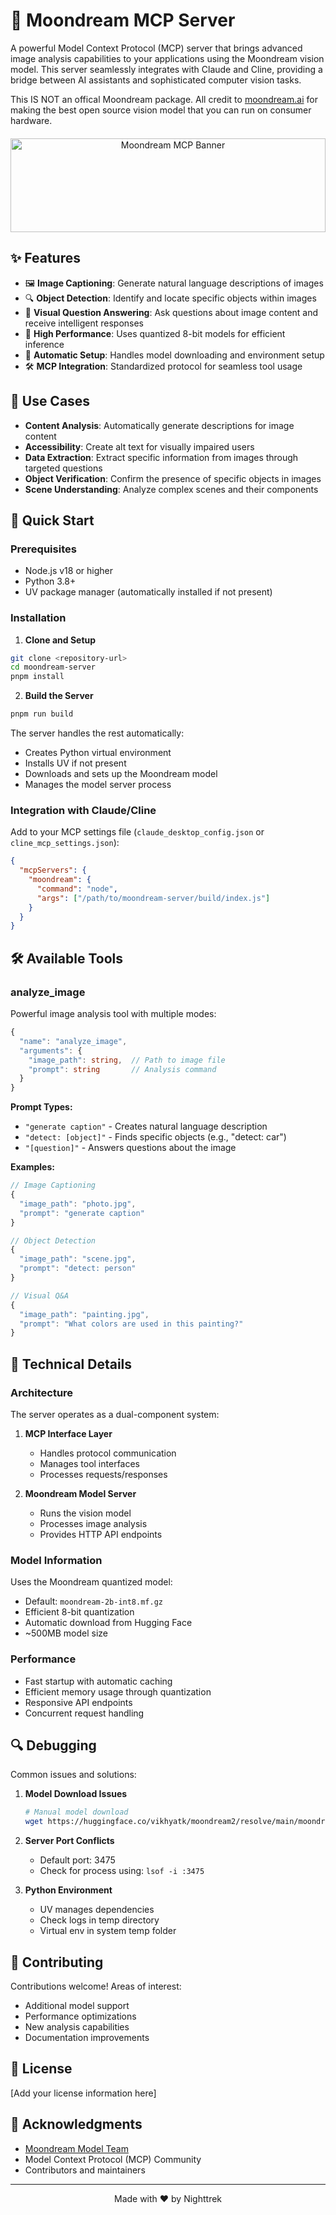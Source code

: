 # 🌙 Moondream MCP Server

A powerful Model Context Protocol (MCP) server that brings advanced image analysis capabilities to your applications using the Moondream vision model. This server seamlessly integrates with Claude and Cline, providing a bridge between AI assistants and sophisticated computer vision tasks.

This IS NOT an offical Moondream package. All credit to [moondream.ai](https://github.com/vikhyat/moondream) for making the best open source vision model that you can run on consumer hardware.

<div align="center" style="height: 150px; overflow: hidden; display: flex; align-items: center; margin: 20px 0;">
  <img src="https://github.com/user-attachments/assets/e999ada0-9dfa-4f3d-a489-e4ce58434ecb" alt="Moondream MCP Banner" style="width: 100%; object-fit: cover;">
</div>


## ✨ Features

- 🖼️ **Image Captioning**: Generate natural language descriptions of images
- 🔍 **Object Detection**: Identify and locate specific objects within images
- 💭 **Visual Question Answering**: Ask questions about image content and receive intelligent responses
- 🚀 **High Performance**: Uses quantized 8-bit models for efficient inference
- 🔄 **Automatic Setup**: Handles model downloading and environment setup
- 🛠️ **MCP Integration**: Standardized protocol for seamless tool usage

## 🎯 Use Cases

- **Content Analysis**: Automatically generate descriptions for image content
- **Accessibility**: Create alt text for visually impaired users
- **Data Extraction**: Extract specific information from images through targeted questions
- **Object Verification**: Confirm the presence of specific objects in images
- **Scene Understanding**: Analyze complex scenes and their components

## 🚀 Quick Start

### Prerequisites

- Node.js v18 or higher
- Python 3.8+
- UV package manager (automatically installed if not present)

### Installation

1. **Clone and Setup**
```bash
git clone <repository-url>
cd moondream-server
pnpm install
```

2. **Build the Server**
```bash
pnpm run build
```

The server handles the rest automatically:
- Creates Python virtual environment
- Installs UV if not present
- Downloads and sets up the Moondream model
- Manages the model server process

### Integration with Claude/Cline

Add to your MCP settings file (`claude_desktop_config.json` or `cline_mcp_settings.json`):

```json
{
  "mcpServers": {
    "moondream": {
      "command": "node",
      "args": ["/path/to/moondream-server/build/index.js"]
    }
  }
}
```

## 🛠️ Available Tools

### analyze_image

Powerful image analysis tool with multiple modes:

```typescript
{
  "name": "analyze_image",
  "arguments": {
    "image_path": string,  // Path to image file
    "prompt": string       // Analysis command
  }
}
```

**Prompt Types:**
- `"generate caption"` - Creates natural language description
- `"detect: [object]"` - Finds specific objects (e.g., "detect: car")
- `"[question]"` - Answers questions about the image

**Examples:**

```javascript
// Image Captioning
{
  "image_path": "photo.jpg",
  "prompt": "generate caption"
}

// Object Detection
{
  "image_path": "scene.jpg",
  "prompt": "detect: person"
}

// Visual Q&A
{
  "image_path": "painting.jpg",
  "prompt": "What colors are used in this painting?"
}
```

## 🔧 Technical Details

### Architecture

The server operates as a dual-component system:

1. **MCP Interface Layer**
   - Handles protocol communication
   - Manages tool interfaces
   - Processes requests/responses

2. **Moondream Model Server**
   - Runs the vision model
   - Processes image analysis
   - Provides HTTP API endpoints

### Model Information

Uses the Moondream quantized model:
- Default: `moondream-2b-int8.mf.gz`
- Efficient 8-bit quantization
- Automatic download from Hugging Face
- ~500MB model size

### Performance

- Fast startup with automatic caching
- Efficient memory usage through quantization
- Responsive API endpoints
- Concurrent request handling

## 🔍 Debugging

Common issues and solutions:

1. **Model Download Issues**
   ```bash
   # Manual model download
   wget https://huggingface.co/vikhyatk/moondream2/resolve/main/moondream-0_5b-int4.mf.gz
   ```

2. **Server Port Conflicts**
   - Default port: 3475
   - Check for process using: `lsof -i :3475`

3. **Python Environment**
   - UV manages dependencies
   - Check logs in temp directory
   - Virtual env in system temp folder

## 🤝 Contributing

Contributions welcome! Areas of interest:

- Additional model support
- Performance optimizations
- New analysis capabilities
- Documentation improvements

## 📄 License

[Add your license information here]

## 🙏 Acknowledgments

- [Moondream Model Team](https://github.com/vikhyat/moondream)
- Model Context Protocol (MCP) Community
- Contributors and maintainers

---

<p align="center">
Made with ❤️ by Nighttrek
</p>
